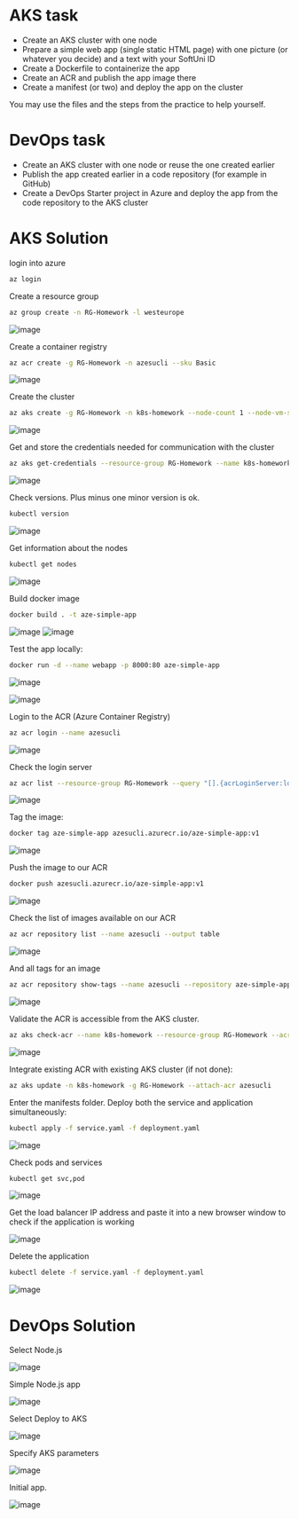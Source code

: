 # AKS task

- Create an AKS cluster with one node
- Prepare a simple web app (single static HTML page) with one picture (or whatever you decide) and a text with your SoftUni ID
- Create a Dockerfile to containerize the app
- Create an ACR and publish the app image there
- Create a manifest (or two) and deploy the app on the cluster

You may use the files and the steps from the practice to help yourself.

# DevOps task

- Create an AKS cluster with one node or reuse the one created earlier
- Publish the app created earlier in a code repository (for example in GitHub)
- Create a DevOps Starter project in Azure and deploy the app from the code repository to the AKS cluster


# AKS Solution

login into azure

```bash
az login
```

Create a resource group

```bash
az group create -n RG-Homework -l westeurope
```

![image](https://user-images.githubusercontent.com/34960418/160814494-e405c662-1218-4066-bfa4-639101ee1f45.png)


Create a container registry

```bash
az acr create -g RG-Homework -n azesucli --sku Basic
```

![image](https://user-images.githubusercontent.com/34960418/160814718-da705478-5e4c-4d4f-a525-5a696f998035.png)


Create the cluster

```bash
az aks create -g RG-Homework -n k8s-homework --node-count 1 --node-vm-size Standard_B2s --enable-addons monitoring --generate-ssh-keys --attach-acr azesucli
```

![image](https://user-images.githubusercontent.com/34960418/160816045-1b998831-99d9-45d6-9a6f-ae7446b978d4.png)


Get and store the credentials needed for communication with the cluster

```bash
az aks get-credentials --resource-group RG-Homework --name k8s-homework
```

![image](https://user-images.githubusercontent.com/34960418/160816392-0f181e02-8fdb-441e-8d3f-161a3a747460.png)


Check versions. Plus minus one minor version is ok.

```bash
kubectl version
```

![image](https://user-images.githubusercontent.com/34960418/160816589-950e2181-ce74-448f-91a6-789002aa2a39.png)


Get information about the nodes

```bash
kubectl get nodes
```

![image](https://user-images.githubusercontent.com/34960418/160817023-200cf70d-cbad-482e-8e89-47bc54881c01.png)


Build docker image

```bash
docker build . -t aze-simple-app
```

![image](https://user-images.githubusercontent.com/34960418/160821862-ac25ae24-5f62-4d19-8a84-5ef179a4c851.png)
![image](https://user-images.githubusercontent.com/34960418/160822018-88e19b44-3ef1-4210-8a7a-93b531e2d034.png)


Test the app locally:

```bash
docker run -d --name webapp -p 8000:80 aze-simple-app
```

![image](https://user-images.githubusercontent.com/34960418/160822290-89ced656-bc52-47f6-b98b-34edc3fd31a0.png)

![image](https://user-images.githubusercontent.com/34960418/160822357-13e63899-3c2e-4fb7-a687-984b2e6fa308.png)


Login to the ACR (Azure Container Registry)

```bash
az acr login --name azesucli
```

![image](https://user-images.githubusercontent.com/34960418/160822763-ce175ffa-07a6-4ae3-8eaf-f402c8722832.png)


Check the login server

```bash
az acr list --resource-group RG-Homework --query "[].{acrLoginServer:loginServer}" --output table
```

![image](https://user-images.githubusercontent.com/34960418/160823028-e7086d2b-563f-4a0a-ae8e-da042d89df75.png)


Tag the image:

```bash
docker tag aze-simple-app azesucli.azurecr.io/aze-simple-app:v1
```

![image](https://user-images.githubusercontent.com/34960418/160823283-6a3e2d22-f92c-4cf9-a817-5e7fd60df766.png)


Push the image to our ACR

```bash
docker push azesucli.azurecr.io/aze-simple-app:v1
```

![image](https://user-images.githubusercontent.com/34960418/160823466-171a7730-51c3-47e3-b91f-4fa536b8d0e5.png)


Check the list of images available on our ACR

```bash
az acr repository list --name azesucli --output table
```

![image](https://user-images.githubusercontent.com/34960418/160823689-d0cf3850-bb23-49a1-abd8-dbabdf57bede.png)


And all tags for an image

```bash
az acr repository show-tags --name azesucli --repository aze-simple-app --output table
```

![image](https://user-images.githubusercontent.com/34960418/160823861-0dc336ac-16d6-4790-bd10-a0796b6ed744.png)


Validate the ACR is accessible from the AKS cluster.

```bash
az aks check-acr --name k8s-homework --resource-group RG-Homework --acr azesucli.azurecr.io
```

![image](https://user-images.githubusercontent.com/34960418/160824990-c2a5365e-8555-4b0a-97d4-6c0ca4d7dc56.png)


Integrate existing ACR with existing AKS cluster (if not done):

```bash
az aks update -n k8s-homework -g RG-Homework --attach-acr azesucli
```


Enter the manifests folder. Deploy both the service and application simultaneously:

```bash
kubectl apply -f service.yaml -f deployment.yaml
```

![image](https://user-images.githubusercontent.com/34960418/160826319-473b3510-c8b3-4fbd-bc3f-8c42d4122f79.png)


Check pods and services

```bash
kubectl get svc,pod
```

![image](https://user-images.githubusercontent.com/34960418/160826467-f987e367-cfbb-4894-89e5-517f64c6216a.png)


Get the load balancer IP address and paste it into a new browser window to check if the application is working

![image](https://user-images.githubusercontent.com/34960418/160826542-f8cbbec2-a227-4454-902f-e8e1973a5169.png)


Delete the application

```bash
kubectl delete -f service.yaml -f deployment.yaml
```

![image](https://user-images.githubusercontent.com/34960418/160827262-1b2f7c6c-6f16-4165-a0ac-e77f2ae4df3d.png)


# DevOps Solution

Select Node.js

![image](https://user-images.githubusercontent.com/34960418/160829179-88f9884d-c012-4eac-815b-7cb2b0a58607.png)


Simple Node.js app

![image](https://user-images.githubusercontent.com/34960418/160829226-98f280e8-c3d8-44da-917f-42c14250602d.png)


Select Deploy to AKS

![image](https://user-images.githubusercontent.com/34960418/160829485-84f8037f-f59c-47b0-a6e5-5cf72d432a09.png)


Specify AKS parameters

![image](https://user-images.githubusercontent.com/34960418/160830035-b3130a79-f4f5-47ac-8c19-5e48d92d4913.png)


Initial app.

![image](https://user-images.githubusercontent.com/34960418/160832473-41e835be-4c1d-49ec-b051-091f7d0ef129.png)




